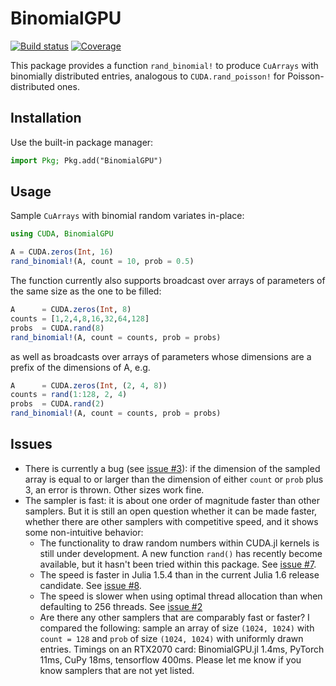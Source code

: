 # BinomialGPU

[![Build status](https://badge.buildkite.com/70a8c11259658ad6f836a4981791ed144bac80e65302291d0d.svg?branch=master)](https://buildkite.com/julialang/binomialgpu-dot-jl)
[![Coverage](https://codecov.io/gh/simsurace/BinomialGPU.jl/branch/master/graph/badge.svg)](https://codecov.io/gh/simsurace/BinomialGPU.jl)

This package provides a function `rand_binomial!` to produce `CuArrays` with binomially distributed entries, analogous to `CUDA.rand_poisson!` for Poisson-distributed ones.


## Installation

Use the built-in package manager:

```julia
import Pkg; Pkg.add("BinomialGPU")
```


## Usage

Sample `CuArrays` with binomial random variates in-place:
```julia
using CUDA, BinomialGPU

A = CUDA.zeros(Int, 16)
rand_binomial!(A, count = 10, prob = 0.5)
```
The function currently also supports broadcast over arrays of parameters of the same size as the one to be filled:
```julia
A      = CUDA.zeros(Int, 8)
counts = [1,2,4,8,16,32,64,128]
probs  = CUDA.rand(8)
rand_binomial!(A, count = counts, prob = probs)
```
as well as broadcasts over arrays of parameters whose dimensions are a prefix of the dimensions of A, e.g.
```julia
A      = CUDA.zeros(Int, (2, 4, 8))
counts = rand(1:128, 2, 4)
probs  = CUDA.rand(2)
rand_binomial!(A, count = counts, prob = probs)
```


## Issues

* There is currently a bug (see [issue #3](https://github.com/JuliaGPU/BinomialGPU.jl/issues/3)): if the dimension of the sampled array is equal to or larger than the dimension of either `count` or `prob` plus 3, an error is thrown. Other sizes work fine.
* The sampler is fast: it is about one order of magnitude faster than other samplers. But it is still an open question whether it can be made faster, whether there are other samplers with competitive speed, and it shows some non-intuitive behavior:
    * The functionality to draw random numbers within CUDA.jl kernels is still under development. A new function `rand()` has recently become available, but it hasn't been tried within this package. See [issue #7](https://github.com/JuliaGPU/BinomialGPU.jl/issues/7).
    * The speed is faster in Julia 1.5.4 than in the current Julia 1.6 release candidate. See [issue #8](https://github.com/JuliaGPU/BinomialGPU.jl/issues/8).
    * The speed is slower when using optimal thread allocation than when defaulting to 256 threads. See [issue #2](https://github.com/JuliaGPU/BinomialGPU.jl/issues/2)
    * Are there any other samplers that are comparably fast or faster? I compared the following: sample an array of size `(1024, 1024)` with `count = 128` and `prob` of size `(1024, 1024)` with uniformly drawn entries. Timings on an RTX2070 card: BinomialGPU.jl 1.4ms, PyTorch 11ms, CuPy 18ms, tensorflow 400ms. Please let me know if you know samplers that are not yet listed.
